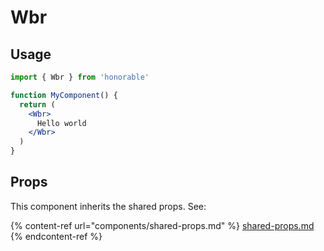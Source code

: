 # Wbr

## Usage

```jsx
import { Wbr } from 'honorable'

function MyComponent() {
  return (
    <Wbr>
      Hello world
    </Wbr>
  )
}
```

## Props

This component inherits the shared props. See:

{% content-ref url="components/shared-props.md" %}
[shared-props.md](components/shared-props.md)
{% endcontent-ref %}

